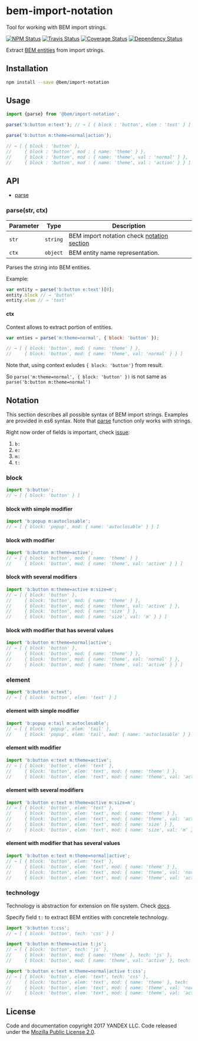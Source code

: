 bem-import-notation
===================

Tool for working with BEM import strings.

[![NPM Status][npm-img]][npm]
[![Travis Status][test-img]][travis]
[![Coverage Status][coverage-img]][coveralls]
[![Dependency Status][dependency-img]][david]

[npm]:            https://www.npmjs.org/package/@bem/import-notation
[npm-img]:        https://img.shields.io/npm/v/@bem/import-notation.svg

[travis]:         https://travis-ci.org/bem-sdk/bem-import-notation
[test-img]:       https://img.shields.io/travis/bem-sdk/bem-import-notation.svg?label=tests

[coveralls]:      https://coveralls.io/r/bem-sdk/bem-import-notation
[coverage-img]:   https://img.shields.io/coveralls/bem-sdk/bem-import-notation.svg

[david]:          https://david-dm.org/bem-sdk/bem-import-notation
[dependency-img]: http://img.shields.io/david/bem-sdk/bem-import-notation.svg


Extract [BEM entities](https://en.bem.info/methodology/key-concepts/#bem-entity) from import strings.

Installation
------------

```sh
npm install --save @bem/import-notation
```

Usage
-----

```js
import {parse} from '@bem/import-notation';

parse('b:button e:text'); // → [ { block : 'button', elem : 'text' } ]

parse('b:button m:theme=normal|action');

// → [ { block : 'button' },
//     { block : 'button', mod : { name: 'theme' } },
//     { block : 'button', mod : { name: 'theme', val : 'normal' } },
//     { block : 'button', mod : { name: 'theme', val : 'action' } } ]

```

API
---

* [parse](#parsestr-ctx)

### parse(str, ctx)

Parameter | Type     | Description
----------|----------|--------------------------------------------------------
`str`     | `string` | BEM import notation check [notation section](#notation)
`ctx`     | `object` | BEM entity name representation.

Parses the string into BEM entities.

Example:

```js
var entity = parse('b:button e:text')[0];
entity.block // → 'button'
entity.elem // → 'text'
```

#### ctx

Context allows to extract portion of entities.

```js
var enties = parse('m:theme=normal', { block: 'button' });

// → [ { block: 'button', mod: { name: 'theme' } },
//     { block: 'button', mod: { name: 'theme', val: 'normal' } } ]
```

Note that, using context exludes `{ block: 'button'}` from result.

So `parse('m:theme=normal', { block: 'button' })` is not same as `parse('b:button m:theme=normal')`

Notation
--------

This section describes all possible syntax of BEM import strings. 
Examples are provided in es6 syntax. Note that [parse](#parsestr-ctx) function only works with strings.

Right now order of fields is important, check [issue](https://github.com/bem-sdk/bem-import-notation/issues/12):

1. `b:`
1. `e:`
1. `m:`
1. `t:`

### block

```js
import 'b:button';
// → [ { block: 'button' } ]
```

#### block with simple modifier

```js
import 'b:popup m:autoclosable';
// → [ { block: 'popup', mod: { name: 'autoclosable' } } ]
```

#### block with modifier

```js
import 'b:button m:theme=active';
// → [ { block: 'button', mod: { name: 'theme' } }
//     { block: 'button', mod: { name: 'theme', val: 'active' } } ]
```

#### block with several modifiers

```js
import 'b:button m:theme=active m:size=m';
// → [ { block: 'button' },
//     { block: 'button', mod: { name: 'theme' } },
//     { block: 'button', mod: { name: 'theme', val: 'active' } },
//     { block: 'button', mod: { name: 'size' } },
//     { block: 'button', mod: { name: 'size', val: 'm' } } ]
```

#### block with modifier that has several values

```js
import 'b:button m:theme=normal|active';
// → [ { block: 'button' },
//     { block: 'button', mod: { name: 'theme' } },
//     { block: 'button', mod: { name: 'theme', val: 'normal' } },
//     { block: 'button', mod: { name: 'theme', val: 'active' } } ]
```

### element

```js
import 'b:button e:text';
// → [ { block: 'button', elem: 'text' } ]
```

#### element with simple modifier

```js
import 'b:popup e:tail m:autoclosable';
// → [ { block: 'popup', elem: 'tail' },
//     { block: 'popup', elem: 'tail', mod: { name: 'autoclosable' } } ]
```

#### element with modifier

```js
import 'b:button e:text m:theme=active';
// → [ { block: 'button', elem: 'text' },
//     { block: 'button', elem: 'text', mod: { name: 'theme' } },
//     { block: 'button', elem: 'text', mod: { name: 'theme', val: 'active' } } ]
```

#### element with several modifiers

```js
import 'b:button e:text m:theme=active m:size=m';
// → [ { block: 'button', elem: 'text' },
//     { block: 'button', elem: 'text', mod: { name: 'theme' } },
//     { block: 'button', elem: 'text', mod: { name: 'theme', val: 'active' } },
//     { block: 'button', elem: 'text', mod: { name: 'size' } },
//     { block: 'button', elem: 'text', mod: { name: 'size', val: 'm' } } ]
```

#### element with modifier that has several values

```js
import 'b:button e:text m:theme=normal|active';
// → [ { block: 'button', elem: 'text' },
//     { block: 'button', elem: 'text', mod: { name: 'theme' } },
//     { block: 'button', elem: 'text', mod: { name: 'theme', val: 'normal' } },
//     { block: 'button', elem: 'text', mod: { name: 'theme', val: 'active' } } ]
```

### technology

Technology is abstraction for extension on file system. Check [docs](https://en.bem.info/methodology/key-concepts/#implementation-technology).

Specify field `t:` to extract BEM entities with concretele technology.

```js
import 'b:button t:css';
// → [ { block: 'button', tech: 'css' } ]

import 'b:button m:theme=active t:js';
// → [ { block: 'button', tech: 'js' },
//     { block: 'button', mod: { name: 'theme' }, tech: 'js' },
//     { block: 'button', mod: { name: 'theme', val: 'active' }, tech: 'js' } ]

import 'b:button e:text m:theme=normal|active t:css';
// → [ { block: 'button', elem: 'text', tech: 'css' },
//     { block: 'button', elem: 'text', mod: { name: 'theme' }, tech: 'css' },
//     { block: 'button', elem: 'text', mod: { name: 'theme', val: 'normal' }, tech: 'css' },
//     { block: 'button', elem: 'text', mod: { name: 'theme', val: 'active' }, tech: 'css' } ]
```

License
-------

Code and documentation copyright 2017 YANDEX LLC. Code released under the [Mozilla Public License 2.0](LICENSE.txt).
